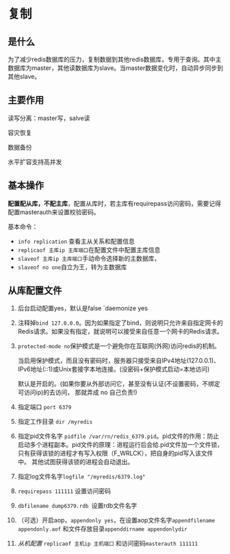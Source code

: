 # 复制

## 是什么

为了减少redis数据库的压力，复制数据到其他redis数据库，专用于查询。其中主数据库为master，其他读数据库为slave。当master数据变化时，自动异步同步到其他slave。

## 主要作用

读写分离：master写，salve读

容灾恢复

数据备份

水平扩容支持高并发



## 基本操作

**配置配从库，不配主库**，配置从库时，若主库有requirepass访问密码，需要记得配置masterauth来设置校验密码。

基本命令：

- `info replication` 查看主从关系和配置信息
- `replicaof 主库ip 主库端口`在配置文件中配置主库信息
- `slaveof 主库ip 主库端口`手动命令选择新的主数据库，
- `slaveof no one`自立为王，转为主数据库



## 从库配置文件

1. 后台启动配置yes，默认是false `daemonize yes

2. 注释掉`bind 127.0.0.0`。因为如果指定了bind，则说明只允许来自指定网卡的Redis请求。如果没有指定，就说明可以接受来自任意一个网卡的Redis请求。

3. `protected-mode no`保护模式是一个避免你在互联网(外网)访问redis的机制。

   当启用保护模式，而且没有密码时，服务器只接受来自IPv4地址(127.0.0.1)、IPv6地址(::1)或Unix套接字本地连接。(没密码+保护模式启动=本地访问)

   默认是开启的。(如果你要从外部访问它，甚至没有认证(不设置密码，不绑定可访问ip)的去访问， 那就弄成 no 自己负责!)

4. 指定端口 `port 6379`

5. 指定工作目录 `dir /myredis`

6. 指定pid文件名字 `pidfile /var/rn/redis_6379.pid`。pid文件的作用：防止启动多个进程副本。pid文件的原理：进程运行后会给.pid文件加一个文件锁，只有获得该锁的进程才有写入权限（F_WRLCK），把自身的pid写入该文件中。
   其他试图获得该锁的进程会自动退出。

7. 指定log文件名字`logfile "/myredis/6379.log"`

8. `requirepass 111111` 设置访问密码

9. `dbfilename dump6379.rdb `设置rdb文件名字

10. （可选）开启aop，`appendonly yes`，在设置aop文件名字`appendfilename appendonly.aof` 和文件存放目录`appenddirname appendonlydir`

11. *从机配置* `replicaof 主机ip 主机端口` 和访问密码`masterauth 111111`